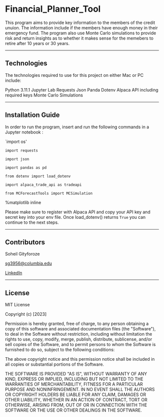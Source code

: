 # Financial_Planner_Tool

This program aims to provide key information to the members of the credit unuion. The information include if the members have enough money in their emergency fund. The program also use Monte Carlo simulations to provide risk and return insights as to whether it makes sense for the memebers to retire after 10 years or 30 years.

---

## Technologies

The technologies required to use for this project on either Mac or PC include:

Python 3.11.1
Jupyter Lab
Requests
Json
Panda
Dotenv
Alpaca API including required keys
Monte Carlo Simulations


---

## Installation Guide

In order to run the program, insert and run the following commands in a Jupyter notebook :

`import os'

`import requests`

`import json`

`import pandas as pd`

`from dotenv import load_dotenv`

`import alpaca_trade_api as tradeapi`

`from MCForecastTools import MCSimulation`

%matplotlib inline


Please make sure to register with Alpaca API and copy your API key and secret key into your env file.
Once load_dotenv() returns `True` you can continue to the next steps.

---

## Contributors

Soheil Gityforoze

sg3956@columbia.edu

[LinkedIn](https://www.linkedin.com/feed/)

---

## License

MIT License

Copyright (c) [2023]

Permission is hereby granted, free of charge, to any person obtaining a copy of this software and associated documentation files (the "Software"), to deal in the Software without restriction, including without limitation the rights to use, copy, modify, merge, publish, distribute, sublicense, and/or sell copies of the Software, and to permit persons to whom the Software is furnished to do so, subject to the following conditions:

The above copyright notice and this permission notice shall be included in all copies or substantial portions of the Software.

THE SOFTWARE IS PROVIDED "AS IS", WITHOUT WARRANTY OF ANY KIND, EXPRESS OR IMPLIED, INCLUDING BUT NOT LIMITED TO THE WARRANTIES OF MERCHANTABILITY, FITNESS FOR A PARTICULAR PURPOSE AND NONINFRINGEMENT. IN NO EVENT SHALL THE AUTHORS OR COPYRIGHT HOLDERS BE LIABLE FOR ANY CLAIM, DAMAGES OR OTHER
LIABILITY, WHETHER IN AN ACTION OF CONTRACT, TORT OR OTHERWISE, ARISING FROM, OUT OF OR IN CONNECTION WITH THE SOFTWARE OR THE USE OR OTHER DEALINGS IN THE SOFTWARE.
